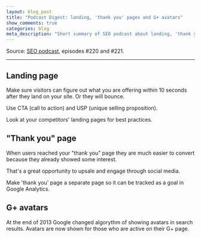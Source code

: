 ```yaml
---
layout: blog_post
title: "Podcast Digest: landing, 'thank you' pages and G+ avatars"
show_comments: true
categories: blog
meta_description: "Short summary of SEO podcast about landing, 'thank you' pages and Google plus avatars in search results."
---
```


Source: [SEO podcast](http://www.e-webstyle.com/Internet-Marketing-Podcast.asp), episodes #220 and #221.

---

## Landing page

Make sure visitors can figure out what you are offering within 10 seconds after they land on your site. Or they will bounce.

Use CTA (call to action) and USP (unique selling proposition).

Look at your competitors' landing pages for best practices.

## "Thank you" page

When users reached your "thank you" page they are much easier to convert because they already showed some interest.

That's a great opportunity to upsale and engage through social media.

Make 'thank you' page a separate page so it can be tracked as a goal in Google Analytics.

## G+ avatars

At the end of 2013 Google changed algorythm of showing avatars in search results. Avatars are now shown for those who are active on their G+ page.